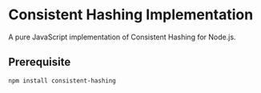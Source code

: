 # Consistent Hashing Implementation

A pure JavaScript implementation of Consistent Hashing for Node.js.

## Prerequisite

```bash
npm install consistent-hashing
```

